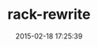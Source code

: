 ---
layout: post
title:  "rack-rewrite"
repo:   "jtrupiano/rack-rewrite"
date:   2015-02-18 17:25:39
gemurl: http://github.com/jtrupiano/rack-rewrite
---